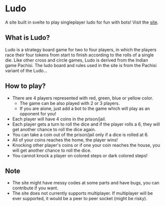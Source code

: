 # Ludo

A site built in svelte to play singleplayer ludo for fun with bots! Visit the [site](https://scientific-dev.github.io/ludo/).

## What is Ludo?

Ludo is a strategy board game for two to four players, in which the players race their four tokens from start to finish according to the rolls of a single die. Like other cross and circle games, Ludo is derived from the Indian game Pachisi. The ludo board and rules used in the site is from the Pachisi variant of the Ludo...

## How to play?

- There are 4 players represented with red, green, blue or yellow color.
    - The game can be also played with 2 or 3 players.
    - If you are alone, just add a bot to the game which will play as an opponent for you!
- Each player will have 4 coins in the prison/jail.
- Each player gets a turn to roll the dice and if the player rolls a 6, they will get another chance to roll the dice again.
- You can take a coin out of the prison/jail only if a dice is rolled at 6.
- All of your coins reaches the home, the player wins!
- Knocking other player's coins or if one your coin reaches the house, you will get another chance to roll the dice.
- You cannot knock a player on colored steps or dark colored steps!

## Note

- The site might have messy codes at some parts and have bugs, you can contribute if you want.
- The site does not currently supports multiplayer. If multiplayer will be ever supported, it would be a peer to peer socket (might be risky).